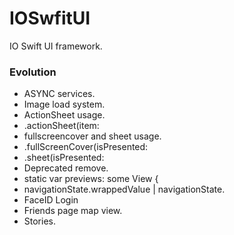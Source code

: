 # IOSwfitUI

IO Swift UI framework.

### Evolution
- ASYNC services.
- Image load system.
- ActionSheet usage.
-   .actionSheet(item:
- fullscreencover and sheet usage.
-   .fullScreenCover(isPresented:
-   .sheet(isPresented:
- Deprecated remove.
- static var previews: some View {
- navigationState.wrappedValue | navigationState.
- FaceID Login
- Friends page map view.
- Stories.

